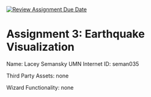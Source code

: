 [![Review Assignment Due Date](https://classroom.github.com/assets/deadline-readme-button-22041afd0340ce965d47ae6ef1cefeee28c7c493a6346c4f15d667ab976d596c.svg)](https://classroom.github.com/a/1yvG7R5b)
# Assignment 3: Earthquake Visualization
Name: Lacey Semansky
UMN Internet ID: seman035

Third Party Assets: none

Wizard Functionality: none
